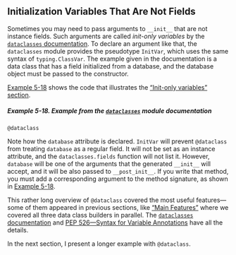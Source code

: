 ## Initialization Variables That Are Not Fields

Sometimes you may need to pass arguments to `__init__` that are not instance fields. Such arguments are called _init-only variables_ by the [`dataclasses` documentation](https://fpy.li/initvar). To declare an argument like that, the `dataclasses` module provides the pseudotype `InitVar`, which uses the same syntax of `typing.ClassVar`. The example given in the documentation is a data class that has a field initialized from a database, and the database object must be passed to the constructor.

[Example 5-18](#initvar_ex) shows the code that illustrates the [“Init-only variables” section](https://fpy.li/initvar).

##### Example 5-18. Example from the [`dataclasses`](https://fpy.li/initvar) module documentation

```
@dataclass
```

Note how the `database` attribute is declared. `InitVar` will prevent `@dataclass` from treating `database` as a regular field. It will not be set as an instance attribute, and the `dataclasses.fields` function will not list it. However, `database` will be one of the arguments that the generated `__init__` will accept, and it will be also passed to `__post_init__`. If you write that method, you must add a corresponding argument to the method signature, as shown in [Example 5-18](#initvar_ex).

This rather long overview of `@dataclass` covered the most useful features—some of them appeared in previous sections, like [“Main Features”](#dc_main_features_sec) where we covered all three data class builders in parallel. The [`dataclasses` documentation](https://fpy.li/initvar) and [PEP 526—Syntax for Variable Annotations](https://fpy.li/pep526) have all the details.

In the next section, I present a longer example with `@dataclass`.